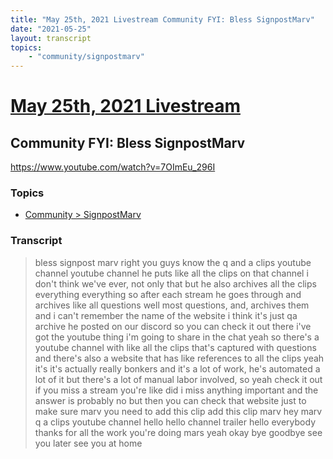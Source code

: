 ```yaml
---
title: "May 25th, 2021 Livestream Community FYI: Bless SignpostMarv"
date: "2021-05-25"
layout: transcript
topics:
    - "community/signpostmarv"
---
```

# [May 25th, 2021 Livestream](../2021-05-25.md)
## Community FYI: Bless SignpostMarv
https://www.youtube.com/watch?v=7OImEu_296I

### Topics
* [Community > SignpostMarv](../topics/community/signpostmarv.md)

### Transcript

> bless signpost marv right you guys know the q and a clips youtube channel youtube channel he puts like all the clips on that channel i don't think we've ever, not only that but he also archives all the clips everything everything so after each stream he goes through and archives like all questions well most questions, and, archives them and i can't remember the name of the website i think it's just qa archive he posted on our discord so you can check it out there i've got the youtube thing i'm going to share in the chat yeah so there's a youtube channel with like all the clips that's captured with questions and there's also a website that has like references to all the clips yeah it's it's actually really bonkers and it's a lot of work, he's automated a lot of it but there's a lot of manual labor involved, so yeah check it out if you miss a stream you're like did i miss anything important and the answer is probably no but then you can check that website just to make sure marv you need to add this clip add this clip marv hey marv q a clips youtube channel hello hello channel trailer hello everybody thanks for all the work you're doing mars yeah okay bye goodbye see you later see you at home
